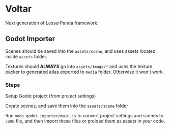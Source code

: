 Voltar
=============

Next generation of LesserPanda framework.

## Godot Importer

Scenes should be saved into the `assets/scene`, and uses assets located inside
`assets` folder.

Textures should **ALWAYS** go into `assets/image/*` and uses the texture packer
to generated atlas exported to `media` folder. Otherwise it won't work.

### Steps

Setup Godot project (from project settings)

Create scenes, and save them into the `assets/scene` folder

Run `node godot_importer/main.js` to convert project settings and scenes to `JSON`
file, and then import these files or preload them as assets in your code.
